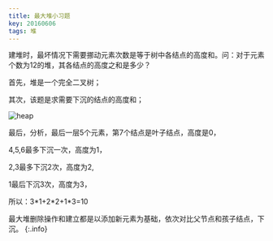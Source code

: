 ```yaml
---
title: 最大堆小习题
key: 20160606
tags: 堆
---
```


建堆时，最坏情况下需要挪动元素次数是等于树中各结点的高度和。问：对于元素个数为12的堆，其各结点的高度之和是多少？

<!--more-->

首先，堆是一个完全二叉树；

其次，该题是求需要下沉的结点的高度和；

![heap](https://wx1.sinaimg.cn/large/a5caea9fgy1g16uzo7md5j206c03fwea.jpg)

最后，分析，最后一层5个元素，第7个结点是叶子结点，高度是0，

4,5,6最多下沉一次，高度为1，

2,3最多下沉2次，高度为2,

1最后下沉3次，高度为3，

所以：3\*1+2\*2+1\*3=10

最大堆删除操作和建立都是以添加新元素为基础，依次对比父节点和孩子结点，下沉。
{:.info}
